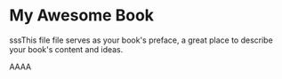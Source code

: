 # My Awesome Book

sssThis file file serves as your book's preface, a great place to describe your book's content and ideas.





AAAA



